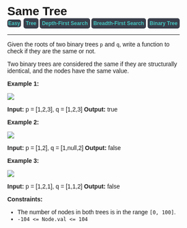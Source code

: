 
<style>
*{
    font-family: "Plus Jakarta Sans", sans-serif;
    padding: 0;
    margin: 0;
    box-sizing: border-box;
}
.diff{
    background: #3a3f4b;
    padding: 5px;
    width: max-content;
    border-radius: 5px;
    font-size: 12px;
    font-family: "Plus Jakarta Sans", sans-serif;
    font-weight: 700;
}
</style>

# Same Tree

<div style="display: flex; justify-content: space-between; align-items: center">
<div class="diff" style="color: #46c6c2;padding: 2px; background-color: '#3a3f4b'; border-radius: 5px;">Easy</div>
<br>
<div class="diff" style="color: #46c6c2">Tree</div>
<div class="diff" style="color: #46c6c2">Depth-First Search</div>
<div class="diff" style="color: #46c6c2">Breadth-First Search</div>
<div class="diff" style="color: #46c6c2">Binary Tree</div>
</div>

---

Given the roots of two binary trees `p` and `q`, write a function to check if they are the same or not.

Two binary trees are considered the same if they are structurally identical, and the nodes have the same value.

**Example 1:**

![](https://assets.leetcode.com/uploads/2020/12/20/ex1.jpg)

**Input:** p = \[1,2,3\], q = \[1,2,3\]
**Output:** true

**Example 2:**

![](https://assets.leetcode.com/uploads/2020/12/20/ex2.jpg)

**Input:** p = \[1,2\], q = \[1,null,2\]
**Output:** false

**Example 3:**

![](https://assets.leetcode.com/uploads/2020/12/20/ex3.jpg)

**Input:** p = \[1,2,1\], q = \[1,1,2\]
**Output:** false

**Constraints:**

*   The number of nodes in both trees is in the range `[0, 100]`.
*   `-104 <= Node.val <= 104`
